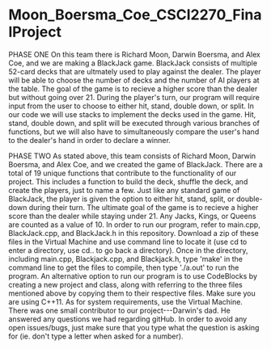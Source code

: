 # Moon_Boersma_Coe_CSCI2270_FinalProject

PHASE ONE
On this team there is Richard Moon, Darwin Boersma, and Alex Coe, and we are making a BlackJack game.
BlackJack consists of multiple 52-card decks that are ultmately used to play against the dealer.
The player will be able to choose the number of decks and the number of AI players at the table. 
The goal of the game is to recieve a higher score than the dealer but without going over 21. 
During the player's turn, our program will require input from the user to choose 
to either hit, stand, double down, or split. In our code we will use stacks to implement the decks used in the game. 
Hit, stand, double down, and split will be executed through various branches of functions, but we will also have to 
simultaneously compare the user's hand to the dealer's hand in order to declare a winner. 

PHASE TWO
As stated above, this team consists of Richard Moon, Darwin Boersma, and Alex Coe, and we created the game of BlackJack. 
There are a total of 19 unique functions that contribute to the functionality of our project. This includes a function
to build the deck, shuffle the deck, and create the players, just to name a few. Just like any standard game of BlackJack,
the player is given the option to either hit, stand, split, or double-down during their turn. The ultimate goal of the game
is to recieve a higher score than the dealer while staying under 21. Any Jacks, Kings, or Queens are counted as a value
of 10. 
In order to run our program, refer to main.cpp, BlackJack.cpp, and BlackJack.h in this repository. Download a zip of these files 
in the Virtual Machine and use command line to locate it (use cd <filename> to enter a directory, use cd.. to go back a
directory). Once in the directory, including main.cpp, Blackjack.cpp, and Blackjack.h, type 'make' in the command line to get the
files to compile, then type './a.out' to run the program. An alternative option to run our program is to use CodeBlocks 
by creating a new project and class, along with referring to the three files mentioned above by copying them to their 
respective files. Make sure you are using C++11.
As for system requirements, use the Virtual Machine. 
There was one small contributor to our project---Darwin's dad. He answered any questions we had regarding gitHub.
In order to avoid any open issues/bugs, just make sure that you type what the question is asking for (ie. don't type a 
letter when asked for a number).
